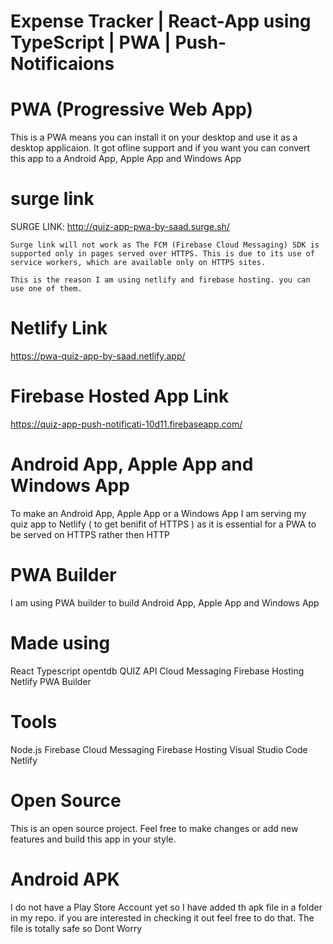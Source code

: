 # Expense Tracker | React-App using TypeScript | PWA | Push-Notificaions


# PWA (Progressive Web App)
This is a PWA means you can install it on your desktop and use it as a desktop applicaion. It got ofline support and if you want you can convert this app to a
Android App, Apple App and Windows App


# surge link 
SURGE LINK: http://quiz-app-pwa-by-saad.surge.sh/

    Surge link will not work as The FCM (Firebase Cloud Messaging) SDK is supported only in pages served over HTTPS. This is due to its use of service workers, which are available only on HTTPS sites.

    This is the reason I am using netlify and firebase hosting. you can use one of them.


# Netlify Link
https://pwa-quiz-app-by-saad.netlify.app/

# Firebase Hosted App Link
https://quiz-app-push-notificati-10d11.firebaseapp.com/


# Android App, Apple App and Windows App
To make an Android App, Apple App or a Windows App I am serving my quiz app to Netlify ( to get benifit of HTTPS ) as it is essential for a PWA to be served on HTTPS rather then HTTP

# PWA Builder

I am using PWA builder to build Android App, Apple App and Windows App

# Made using 
React
Typescript
opentdb QUIZ API
Cloud Messaging
Firebase Hosting
Netlify
PWA Builder

# Tools

Node.js 
Firebase
Cloud Messaging
Firebase Hosting
Visual Studio Code 
Netlify 


# Open Source
This is an open source project. Feel free to make changes or add new features and build this app in your style.

# Android APK
I do not have a Play Store Account yet so I have added th apk file in a folder in my repo. if you are interested in checking it out feel free to do that.
The file is totally safe so Dont Worry
